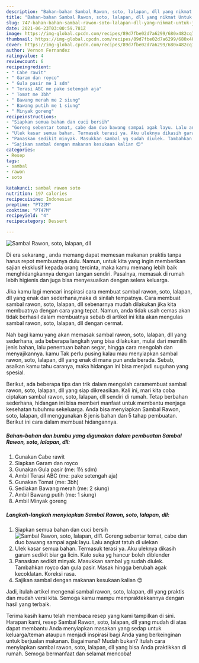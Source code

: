 ```yaml
---
description: "Bahan-bahan Sambal Rawon, soto, lalapan, dll yang nikmat Untuk Jualan"
title: "Bahan-bahan Sambal Rawon, soto, lalapan, dll yang nikmat Untuk Jualan"
slug: 747-bahan-bahan-sambal-rawon-soto-lalapan-dll-yang-nikmat-untuk-jualan
date: 2021-06-23T03:00:59.781Z
image: https://img-global.cpcdn.com/recipes/89d7fbe02d7a6299/680x482cq70/sambal-rawon-soto-lalapan-dll-foto-resep-utama.jpg
thumbnail: https://img-global.cpcdn.com/recipes/89d7fbe02d7a6299/680x482cq70/sambal-rawon-soto-lalapan-dll-foto-resep-utama.jpg
cover: https://img-global.cpcdn.com/recipes/89d7fbe02d7a6299/680x482cq70/sambal-rawon-soto-lalapan-dll-foto-resep-utama.jpg
author: Vernon Fernandez
ratingvalue: 4
reviewcount: 6
recipeingredient:
- " Cabe rawit"
- " Garam dan royco"
- " Gula pasir me 1 sdm"
- " Terasi ABC me pake setengah aja"
- " Tomat me 3bh"
- " Bawang merah me 2 siung"
- " Bawang putih me 1 siung"
- " Minyak goreng"
recipeinstructions:
- "Siapkan semua bahan dan cuci bersih"
- "Goreng sebentar tomat, cabe dan duo bawang sampai agak layu. Lalu angkat tatuh di ulekan"
- "Ulek kasar semua bahan. Termasuk terasi ya. Aku uleknya dikasih garam sedikit biar ga licin. Kalo suka yg hancur boleh diblender"
- "Panaskan sedikit minyak. Masukkan sambal yg sudah diulek. Tambahkan royco dan gula pasir. Masak hingga berubah agak kecoklatan. Koreksi rasa."
- "Sajikan sambal dengan makanan kesukaan kalian 😊"
categories:
- Resep
tags:
- sambal
- rawon
- soto

katakunci: sambal rawon soto 
nutrition: 197 calories
recipecuisine: Indonesian
preptime: "PT22M"
cooktime: "PT47M"
recipeyield: "4"
recipecategory: Dessert

---
```



![Sambal Rawon, soto, lalapan, dll](https://img-global.cpcdn.com/recipes/89d7fbe02d7a6299/680x482cq70/sambal-rawon-soto-lalapan-dll-foto-resep-utama.jpg)

Di era  sekarang , anda memang dapat memesan makanan praktis tanpa harus repot membuatnya dulu. Namun, untuk kita yang ingin memberikan sajian eksklusif kepada orang tercinta, maka kamu memang lebih baik menghidangkannya dengan tangan sendiri. Pasalnya, memasak di rumah lebih higienis dan juga bisa menyesuaikan dengan selera keluarga.

Jika kamu lagi mencari inspirasi cara membuat sambal rawon, soto, lalapan, dll yang enak dan sederhana,maka di sinilah tempatnya. Cara membuat sambal rawon, soto, lalapan, dll  sebenarnya mudah dilakukan jika kita membuatnya dengan cara yang tepat. Namun, anda tidak usah cemas akan tidak berhasil dalam membuatnya 
sebab di artikel ini kita akan mengulas sambal rawon, soto, lalapan, dll dengan cermat.  



Nah bagi kamu yang akan memasak sambal rawon, soto, lalapan, dll yang sederhana, ada beberapa langkah yang bisa dilakukan, mulai dari memilih jenis bahan, lalu penentuan bahan segar, hingga cara mengolah dan menyajikannya. kamu Tak perlu pusing kalau mau menyiapkan sambal rawon, soto, lalapan, dll yang enak di mana pun anda berada. Sebab, asalkan kamu  tahu caranya, maka hidangan ini bisa menjadi suguhan yang spesial.

Berikut, ada beberapa tips dan trik dalam mengolah caramembuat sambal rawon, soto, lalapan, dll yang siap dikreasikan. Kali ini, mari kita coba ciptakan sambal rawon, soto, lalapan, dll sendiri di rumah. Tetap berbahan sederhana, hidangan ini bisa memberi manfaat untuk membantu menjaga kesehatan tubuhmu sekeluarga. Anda bisa menyiapkan Sambal Rawon, soto, lalapan, dll menggunakan 8 jenis bahan dan 5 tahap pembuatan. Berikut ini cara dalam membuat hidangannya.

<!--inarticleads1-->

##### Bahan-bahan dan bumbu yang digunakan dalam pembuatan Sambal Rawon, soto, lalapan, dll:

1. Gunakan  Cabe rawit
1. Siapkan  Garam dan royco
1. Gunakan  Gula pasir (me: 1½ sdm)
1. Ambil  Terasi ABC (me: pake setengah aja)
1. Gunakan  Tomat (me: 3bh)
1. Sediakan  Bawang merah (me: 2 siung)
1. Ambil  Bawang putih (me: 1 siung)
1. Ambil  Minyak goreng




<!--inarticleads2-->

##### Langkah-langkah menyiapkan Sambal Rawon, soto, lalapan, dll:

1. Siapkan semua bahan dan cuci bersih
<img src="https://img-global.cpcdn.com/steps/fb17fe8d57b24bde/160x128cq70/sambal-rawon-soto-lalapan-dll-langkah-memasak-1-foto.jpg" alt="Sambal Rawon, soto, lalapan, dll">1. Goreng sebentar tomat, cabe dan duo bawang sampai agak layu. Lalu angkat tatuh di ulekan
1. Ulek kasar semua bahan. Termasuk terasi ya. Aku uleknya dikasih garam sedikit biar ga licin. Kalo suka yg hancur boleh diblender
1. Panaskan sedikit minyak. Masukkan sambal yg sudah diulek. Tambahkan royco dan gula pasir. Masak hingga berubah agak kecoklatan. Koreksi rasa.
1. Sajikan sambal dengan makanan kesukaan kalian 😊




Jadi, itulah artikel mengenai  sambal rawon, soto, lalapan, dll  yang praktis dan mudah versi kita. Semoga kamu mampu mempraktekkannya dengan hasil yang terbaik. 

Terima kasih kamu telah membaca resep yang kami tampilkan di sini. Harapan kami, resep  Sambal Rawon, soto, lalapan, dll yang mudah di atas dapat membantu Anda menyiapkan masakan yang sedap untuk keluarga/teman ataupun menjadi inspirasi bagi Anda yang berkeinginan untuk berjualan makanan. Bagaimana? Mudah bukan? Itulah cara menyiapkan sambal rawon, soto, lalapan, dll yang bisa Anda praktikkan di rumah. Semoga bermanfaat dan selamat mencoba!

